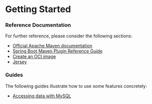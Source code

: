 # Getting Started

### Reference Documentation
For further reference, please consider the following sections:

* [Official Apache Maven documentation](https://maven.apache.org/guides/index.html)
* [Spring Boot Maven Plugin Reference Guide](https://docs.spring.io/spring-boot/docs/3.1.4/maven-plugin/reference/html/)
* [Create an OCI image](https://docs.spring.io/spring-boot/docs/3.1.4/maven-plugin/reference/html/#build-image)
* [Jersey](https://docs.spring.io/spring-boot/docs/3.1.4/reference/htmlsingle/index.html#web.servlet.jersey)

### Guides
The following guides illustrate how to use some features concretely:

* [Accessing data with MySQL](https://spring.io/guides/gs/accessing-data-mysql/)


